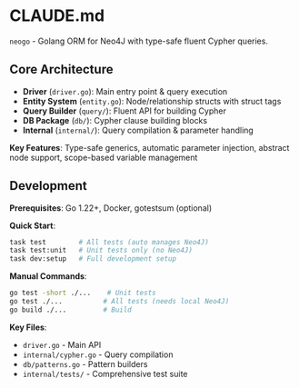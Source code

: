# CLAUDE.md

`neogo` - Golang ORM for Neo4J with type-safe fluent Cypher queries.

## Core Architecture

- **Driver** (`driver.go`): Main entry point & query execution
- **Entity System** (`entity.go`): Node/relationship structs with struct tags
- **Query Builder** (`query/`): Fluent API for building Cypher
- **DB Package** (`db/`): Cypher clause building blocks  
- **Internal** (`internal/`): Query compilation & parameter handling

**Key Features**: Type-safe generics, automatic parameter injection, abstract node support, scope-based variable management

## Development

**Prerequisites**: Go 1.22+, Docker, gotestsum (optional)

**Quick Start**:
```bash
task test        # All tests (auto manages Neo4J)
task test:unit   # Unit tests only (no Neo4J) 
task dev:setup   # Full development setup
```

**Manual Commands**:
```bash
go test -short ./...    # Unit tests
go test ./...          # All tests (needs local Neo4J)
go build ./...         # Build
```

**Key Files**:
- `driver.go` - Main API
- `internal/cypher.go` - Query compilation  
- `db/patterns.go` - Pattern builders
- `internal/tests/` - Comprehensive test suite
